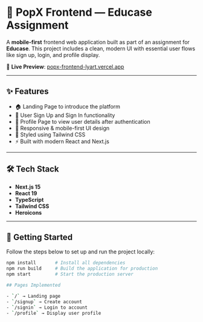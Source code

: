 # 📱 PopX Frontend — Educase Assignment

A **mobile-first** frontend web application built as part of an assignment for **Educase**. This project includes a clean, modern UI with essential user flows like sign up, login, and profile display.

🔗 **Live Preview**: [popx-frontend-lyart.vercel.app](https://educase-assignment-five-murex.vercel.app/)

---

## ✨ Features

- 🏠 Landing Page to introduce the platform  
- 📝 User Sign Up and Sign In functionality  
- 👤 Profile Page to view user details after authentication  
- 📱 Responsive & mobile-first UI design  
- 🎨 Styled using Tailwind CSS  
- ⚡ Built with modern React and Next.js  

---

## 🛠️ Tech Stack

- **Next.js 15**  
- **React 19**  
- **TypeScript**  
- **Tailwind CSS**  
- **Heroicons**  

---

## 🚀 Getting Started

Follow the steps below to set up and run the project locally:

```bash
npm install       # Install all dependencies
npm run build     # Build the application for production
npm start         # Start the production server

## Pages Implemented

- `/` → Landing page
- `/signup` → Create account
- `/signin` → Login to account
- `/profile` → Display user profile
